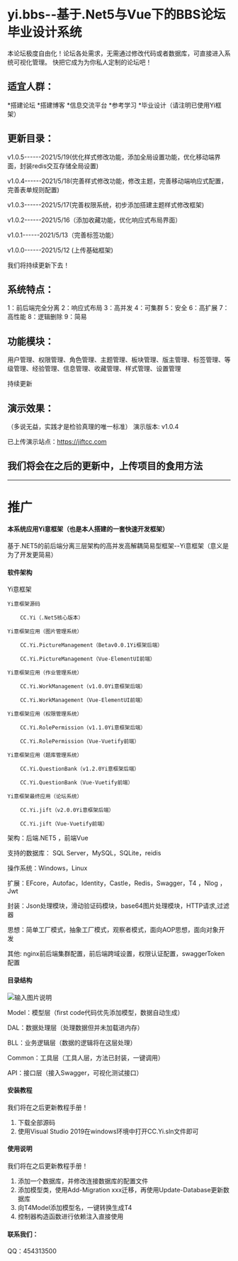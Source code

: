 # yi.bbs--基于.Net5与Vue下的BBS论坛毕业设计系统

本论坛极度自由化！论坛各处需求，无需通过修改代码或者数据库，可直接进入系统可视化管理。
快把它成为为你私人定制的论坛吧！

## 适宜人群：

*搭建论坛
*搭建博客
*信息交流平台
*参考学习
*毕业设计（请注明已使用Yi框架）

## 更新目录：

v1.0.5------2021/5/19(优化样式修改功能，添加全局设置功能，优化移动端界面，封装redis交互存储全局设置)

v1.0.4------2021/5/18(完善样式修改功能，修改主题，完善移动端响应式配置，完善表单规则配置)

v1.0.3------2021/5/17(完善权限系统，初步添加搭建主题样式修改框架)

v1.0.2------2021/5/16（添加收藏功能，优化响应式布局界面）

v1.0.1------2021/5/13（完善标签功能）

v1.0.0------2021/5/12 (上传基础框架)

我们将持续更新下去！

## 系统特点：

1：前后端完全分离  2：响应式布局  3：高并发  4：可集群  5：安全  6：高扩展  7：高性能  8：逻辑删除  9：简易


## 功能模块：

用户管理、权限管理、角色管理、主题管理、板块管理、版主管理、标签管理、等级管理、经验管理、信息管理、收藏管理、样式管理、设置管理

持续更新

## 演示效果：

（多说无益，实践才是检验真理的唯一标准）
演示版本: v1.0.4

已上传演示站点：https://jiftcc.com

## 我们将会在之后的更新中，上传项目的食用方法

<hr>

# 推广

#### 本系统应用Yi意框架（也是本人搭建的一套快速开发框架）
基于.NET5的前后端分离三层架构的高并发高解耦简易型框架--Yi意框架（意义是为了开发更简易）

#### 软件架构

Yi意框架

	Yi意框架源码

		CC.Yi（.Net5核心版本）

	Yi意框架应用（图片管理系统）

		CC.Yi.PictureManagement（Betav0.0.1Yi框架后端）

		CC.Yi.PictureManagement（Vue-ElementUI前端）

	Yi意框架应用（作业管理系统）

		CC.Yi.WorkManagement（v1.0.0Yi意框架后端）

		CC.Yi.WorkManagement（Vue-ElementUI前端）

	Yi意框架应用（权限管理系统）

		CC.Yi.RolePermission（v1.1.0Yi意框架后端）

		CC.Yi.RolePermission（Vue-Vuetify前端）

	Yi意框架应用（题库管理系统）

		CC.Yi.QuestionBank（v1.2.0Yi意框架后端）

		CC.Yi.QuestionBank（Vue-Vuetify前端）

	Yi意框架最终应用（论坛系统）

		CC.Yi.jift（v2.0.0Yi意框架后端）

		CC.Yi.jift（Vue-Vuetify前端）


架构：后端.NET5 ，前端Vue

支持的数据库： SQL Server，MySQL，SQLite，reidis

操作系统：Windows，Linux

扩展：EFcore，Autofac，Identity，Castle，Redis，Swagger，T4 ，Nlog ，Jwt

封装：Json处理模块，滑动验证码模块，base64图片处理模块，HTTP请求,过滤器

思想：简单工厂模式，抽象工厂模式，观察者模式，面向AOP思想，面向对象开发

其他: nginx前后端集群配置，前后端跨域设置，权限认证配置，swaggerToken配置


#### 目录结构
![输入图片说明](https://images.gitee.com/uploads/images/2021/0321/023715_59bef411_3049273.png "屏幕截图.png")

Model：模型层（first code代码优先添加模型，数据自动生成）

DAL：数据处理层（处理数据但并未加载进内存）

BLL：业务逻辑层（数据的逻辑将在这层处理）

Common：工具层（工具人层，方法已封装，一键调用）

API：接口层（接入Swagger，可视化测试接口）


#### 安装教程
我们将在之后更新教程手册！

1.  下载全部源码
2.  使用Visual Studio 2019在windows环境中打开CC.Yi.sln文件即可


#### 使用说明
我们将在之后更新教程手册！

1.  添加一个数据库，并修改连接数据库的配置文件
2.  添加模型类，使用Add-Migration xxx迁移，再使用Update-Database更新数据库
3.  向T4Model添加模型名，一键转换生成T4
4.  控制器构造函数进行依赖注入直接使用

#### 联系我们：
QQ：454313500


